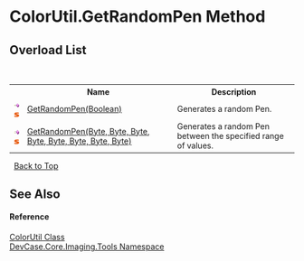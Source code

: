 # ColorUtil.GetRandomPen Method 
 


## Overload List
&nbsp;<table><tr><th></th><th>Name</th><th>Description</th></tr><tr><td>![Public method](media/pubmethod.gif "Public method")![Static member](media/static.gif "Static member")</td><td><a href="M_DevCase_Core_Imaging_Tools_ColorUtil_GetRandomPen">GetRandomPen(Boolean)</a></td><td>
Generates a random Pen.</td></tr><tr><td>![Public method](media/pubmethod.gif "Public method")![Static member](media/static.gif "Static member")</td><td><a href="M_DevCase_Core_Imaging_Tools_ColorUtil_GetRandomPen_1">GetRandomPen(Byte, Byte, Byte, Byte, Byte, Byte, Byte, Byte)</a></td><td>
Generates a random Pen between the specified range of values.</td></tr></table>&nbsp;
<a href="#colorutil.getrandompen-method">Back to Top</a>

## See Also


#### Reference
<a href="T_DevCase_Core_Imaging_Tools_ColorUtil">ColorUtil Class</a><br /><a href="N_DevCase_Core_Imaging_Tools">DevCase.Core.Imaging.Tools Namespace</a><br />